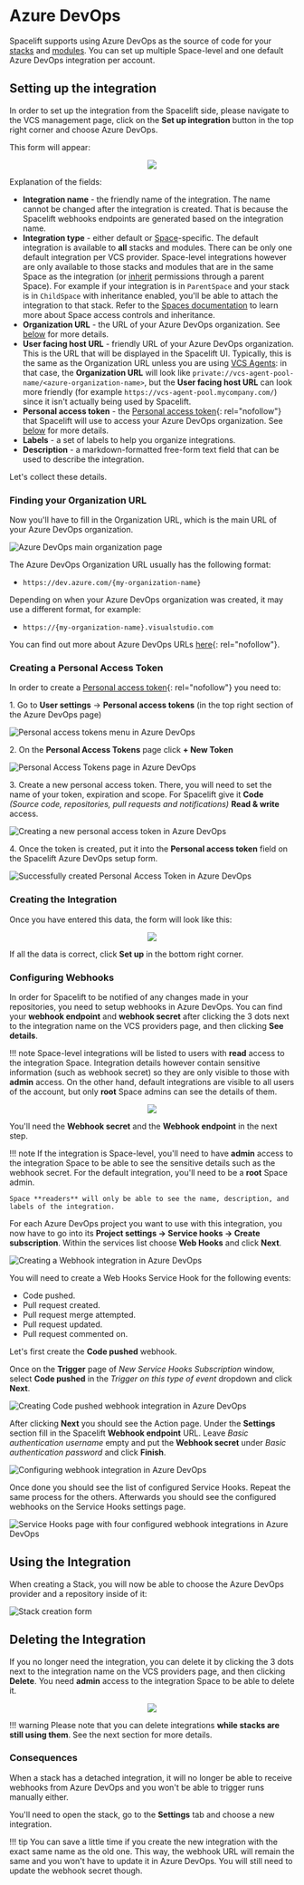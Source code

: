 # Azure DevOps

Spacelift supports using Azure DevOps as the source of code for your [stacks](../../concepts/stack/README.md) and [modules](../../vendors/terraform/module-registry.md). You can set up multiple Space-level and one default Azure DevOps integration per account.

## Setting up the integration

In order to set up the integration from the Spacelift side, please navigate to the VCS management page, click on the **Set up integration** button in the top right corner and choose Azure DevOps.

This form will appear:

<p align="center">
  <img src="../../assets/screenshots/azure_devops_fresh_form.png"/>
</p>

Explanation of the fields:

- **Integration name** - the friendly name of the integration. The name cannot be changed after the integration is created. That is because the Spacelift webhooks endpoints are generated based on the integration name.
- **Integration type** - either default or [Space](../../concepts/spaces/README.md)-specific. The default integration is available to **all** stacks and modules. There can be only one default integration per VCS provider. Space-level integrations however are only available to those stacks and modules that are in the same Space as the integration (or [inherit](../../concepts/spaces/access-control.md#inheritance) permissions through a parent Space). For example if your integration is in `ParentSpace` and your stack is in `ChildSpace` with inheritance enabled, you'll be able to attach the integration to that stack. Refer to the [Spaces documentation](../../concepts/spaces/access-control.md) to learn more about Space access controls and inheritance.
- **Organization URL** - the URL of your Azure DevOps organization. See [below](#finding-your-organization-url) for more details.
- **User facing host URL** - friendly URL of your Azure DevOps organization. This is the URL that will be displayed in the Spacelift UI. Typically, this is the same as the Organization URL unless you are using [VCS Agents](../../concepts/vcs-agent-pools.md): in that case, the **Organization URL** will look like `private://vcs-agent-pool-name/<azure-organization-name>`, but the **User facing host URL** can look more friendly (for example `https://vcs-agent-pool.mycompany.com/`) since it isn't actually being used by Spacelift.
- **Personal access token** - the [Personal access token](https://docs.microsoft.com/en-us/azure/devops/organizations/accounts/use-personal-access-tokens-to-authenticate){: rel="nofollow"} that Spacelift will use to access your Azure DevOps organization. See [below](#creating-a-personal-access-token) for more details.
- **Labels** - a set of labels to help you organize integrations.
- **Description** - a markdown-formatted free-form text field that can be used to describe the integration.

Let's collect these details.

### Finding your Organization URL

Now you'll have to fill in the Organization URL, which is the main URL of your Azure DevOps organization.

![Azure DevOps main organization page](../../assets/screenshots/azureDevOps1.png)

The Azure DevOps Organization URL usually has the following format:

- `https://dev.azure.com/{my-organization-name}`

Depending on when your Azure DevOps organization was created, it may use a different format, for example:

- `https://{my-organization-name}.visualstudio.com`

You can find out more about Azure DevOps URLs [here](https://docs.microsoft.com/en-us/azure/devops/release-notes/2018/sep-10-azure-devops-launch#administration){: rel="nofollow"}.

### Creating a Personal Access Token

In order to create a [Personal access token](https://docs.microsoft.com/en-us/azure/devops/organizations/accounts/use-personal-access-tokens-to-authenticate){: rel="nofollow"} you need to:

1\. Go to **User settings** -> **Personal access tokens** (in the top right section of the Azure DevOps page)

![Personal access tokens menu in Azure DevOps](../../assets/screenshots/azureDevOpsPersonalAccessToken1.png)

2\. On the **Personal Access Tokens** page click **+ New Token**

![Personal Access Tokens page in Azure DevOps](../../assets/screenshots/azureDevOpsPersonalAccessToken3.png)

3\. Create a new personal access token. There, you will need to set the name of your token, expiration and scope. For Spacelift give it **Code** _(Source code, repositories, pull requests and notifications)_ **Read & write** access.

![Creating a new personal access token in Azure DevOps](../../assets/screenshots/azureDevOps-personalAccessToken3.png)

4\. Once the token is created, put it into the **Personal access token** field on the Spacelift Azure DevOps setup form.

![Successfully created Personal Access Token in Azure DevOps](../../assets/screenshots/azureDevOpsPeronalAccessToken5.png)

### Creating the Integration

Once you have entered this data, the form will look like this:

<p align="center">
  <img src="../../assets/screenshots/azure_devops_filled_form.png"/>
</p>

If all the data is correct, click **Set up** in the bottom right corner.

### Configuring Webhooks

In order for Spacelift to be notified of any changes made in your repositories, you need to setup webhooks in Azure DevOps. You can find your **webhook endpoint** and **webhook secret** after clicking the 3 dots next to the integration name on the VCS providers page, and then clicking **See details**.

!!! note
    Space-level integrations will be listed to users with **read** access to the integration Space. Integration details however contain sensitive information (such as webhook secret) so they are only visible to those with **admin** access. On the other hand, default integrations are visible to all users of the account, but only **root** Space admins can see the details of them.

<p align="center">
  <img src="../../assets/screenshots/azure_devops_details.png"/>
</p>

You'll need the **Webhook secret** and the **Webhook endpoint** in the next step.

!!! note
    If the integration is Space-level, you'll need to have **admin** access to the integration Space to be able to see the sensitive details such as the webhook secret. For the default integration, you'll need to be a **root** Space admin.

    Space **readers** will only be able to see the name, description, and labels of the integration.

For each Azure DevOps project you want to use with this integration, you now have to go into its **Project settings -> Service hooks -> Create subscription**. Within the services list choose **Web Hooks** and click **Next**.

![Creating a Webhook integration in Azure DevOps](../../assets/screenshots/azureWebhooks1.gif)

You will need to create a Web Hooks Service Hook for the following events:

- Code pushed.
- Pull request created.
- Pull request merge attempted.
- Pull request updated.
- Pull request commented on.

Let's first create the **Code pushed** webhook.

Once on the **Trigger** page of _New Service Hooks Subscription_ window, select **Code pushed** in the _Trigger on this type of event_ dropdown and click **Next**.

![Creating Code pushed webhook integration in Azure DevOps](../../assets/screenshots/azureWebhooks2.png)

After clicking **Next** you should see the Action page. Under the **Settings** section fill in the Spacelift **Webhook endpoint** URL. Leave _Basic authentication username_ empty and put the **Webhook secret** under _Basic authentication password_ and click **Finish**.

![Configuring webhook integration in Azure DevOps](../../assets/screenshots/azureWebhooks3.png)

Once done you should see the list of configured Service Hooks. Repeat the same process for the others. Afterwards you should see the configured webhooks on the Service Hooks settings page.

![Service Hooks page with four configured webhook integrations in Azure DevOps](<../../assets/screenshots/image (108) (1).png>)

## Using the Integration

When creating a Stack, you will now be able to choose the Azure DevOps provider and a repository inside of it:

![Stack creation form](<../../assets/screenshots/azure_devops_stack_creation.png>)

## Deleting the Integration

If you no longer need the integration, you can delete it by clicking the 3 dots next to the integration name on the VCS providers page, and then clicking **Delete**. You need **admin** access to the integration Space to be able to delete it.

<p align="center">
  <img src="../../assets/screenshots/azure_devops_deletion_button.png"/>
</p>

!!! warning
    Please note that you can delete integrations **while stacks are still using them**. See the next section for more details.

### Consequences

When a stack has a detached integration, it will no longer be able to receive webhooks from Azure DevOps and you won't be able to trigger runs manually either.

You'll need to open the stack, go to the **Settings** tab and choose a new integration.

!!! tip
    You can save a little time if you create the new integration with the exact same name as the old one. This way, the webhook URL will remain the same and you won't have to update it in Azure DevOps. You will still need to update the webhook secret though.
